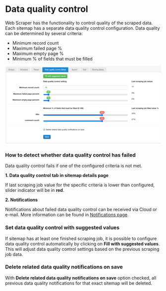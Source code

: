 # Data quality control

Web Scraper has the functionality to control quality of the scraped data. Each 
sitemap has a separate data quality control configuration. Data quality can be 
determined by several criteria:

* Minimum record count
* Maximum failed page %
* Maximum empty page %
* Minimum % of fields that must be filled

![Fig. 1: Data quality control][data-quality-control-image]

### How to detect whether data quality control has failed

Data quality control fails if one of the configured criteria is not met.

**1. Data quality control tab in sitemap details page**

If last scraping job value for the specific criteria is lower than configured, 
slider indicator will be in **red**.

**2. Notifications**

Notifications about failed data quality control can be received via Cloud or 
e-mail. More information can be found in [Notifications page][notifications].

### Set data quality control with suggested values

If sitemap has at least one finished scraping job, it is possible to configure
data quality control automatically by clicking on **Fill with suggested 
values**. This will adjust data quality control settings based on the 
previous scraping job data.

### Delete related data quality notifications on save

With **Delete related data quality notifications on save** option checked, all 
previous data quality notifications for that exact sitemap will be deleted.


[notifications]: Notifications.md
[data-quality-control-image]: ../images/cloud/data-quality-control-example.png
